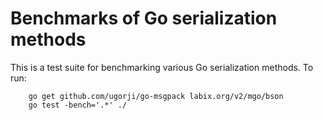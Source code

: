 # Benchmarks of Go serialization methods

This is a test suite for benchmarking various Go serialization methods.
To run:

```
    go get github.com/ugorji/go-msgpack labix.org/v2/mgo/bson
    go test -bench='.*' ./

```